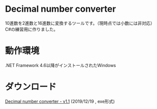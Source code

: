 # Decimal number converter
10進数を2進数と16進数に変換するツールです。（現時点では小数には非対応）C#の練習用に作りました。
# 動作環境
.NET Framework 4.6以降がインストールされたWindows
# ダウンロード
[Decimal number converter - v1.1](release/v1.1/Decimal%20number%20converter.exe?raw=true) (2019/12/19 , exe形式)
